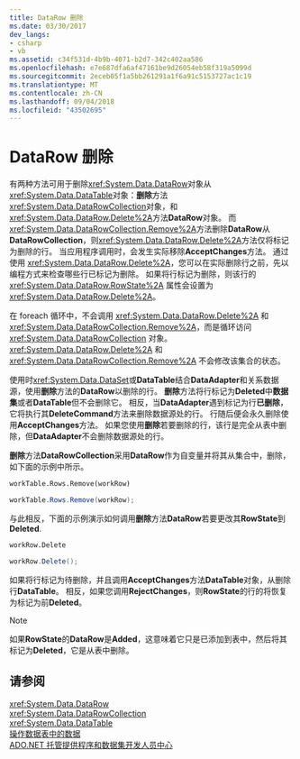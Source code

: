 ```yaml
---
title: DataRow 删除
ms.date: 03/30/2017
dev_langs:
- csharp
- vb
ms.assetid: c34f531d-4b9b-4071-b2d7-342c402aa586
ms.openlocfilehash: e7e687dfa6af47161be9d26054eb58f319a5099d
ms.sourcegitcommit: 2eceb05f1a5bb261291a1f6a91c5153727ac1c19
ms.translationtype: MT
ms.contentlocale: zh-CN
ms.lasthandoff: 09/04/2018
ms.locfileid: "43502695"
---
```

# <a name="datarow-deletion"></a>DataRow 删除
有两种方法可用于删除<xref:System.Data.DataRow>对象从<xref:System.Data.DataTable>对象：**删除**方法<xref:System.Data.DataRowCollection>对象，和<xref:System.Data.DataRow.Delete%2A>方法**DataRow**对象。 而<xref:System.Data.DataRowCollection.Remove%2A>方法删除**DataRow**从**DataRowCollection**，则<xref:System.Data.DataRow.Delete%2A>方法仅将标记为删除的行。 当应用程序调用时，会发生实际移除**AcceptChanges**方法。 通过使用 <xref:System.Data.DataRow.Delete%2A>，您可以在实际删除行之前，先以编程方式来检查哪些行已标记为删除。 如果将行标记为删除，则该行的 <xref:System.Data.DataRow.RowState%2A> 属性会设置为 <xref:System.Data.DataRow.Delete%2A>。  
  
 在 foreach 循环中，不会调用 <xref:System.Data.DataRow.Delete%2A> 和 <xref:System.Data.DataRowCollection.Remove%2A>，而是循环访问 <xref:System.Data.DataRowCollection> 对象。 <xref:System.Data.DataRow.Delete%2A> 和 <xref:System.Data.DataRowCollection.Remove%2A> 不会修改该集合的状态。  
  
 使用时<xref:System.Data.DataSet>或**DataTable**结合**DataAdapter**和关系数据源，使用**删除**方法的**DataRow**以删除的行。 **删除**方法将行标记为**Deleted**中**数据集**或者**DataTable**但不会删除它。 相反，当**DataAdapter**遇到标记为行**已删除**，它将执行其**DeleteCommand**方法来删除数据源处的行。 行随后便会永久删除使用**AcceptChanges**方法。 如果您使用**删除**若要删除的行，该行是完全从表中删除，但**DataAdapter**不会删除数据源处的行。  
  
 **删除**方法**DataRowCollection**采用**DataRow**作为自变量并将其从集合中，删除，如下面的示例中所示。  
  
```vb  
workTable.Rows.Remove(workRow)  
```  
  
```csharp  
workTable.Rows.Remove(workRow);  
```  
  
 与此相反，下面的示例演示如何调用**删除**方法**DataRow**若要更改其**RowState**到**Deleted**.  
  
```vb  
workRow.Delete  
```  
  
```csharp  
workRow.Delete();  
```  
  
 如果将行标记为待删除，并且调用**AcceptChanges**方法**DataTable**对象，从删除行**DataTable**。 相反，如果您调用**RejectChanges**，则**RowState**的行的将恢复为标记为前**Deleted**。  
  
> [!NOTE]
>  如果**RowState**的**DataRow**是**Added**，这意味着它只是已添加到表中，然后将其标记为**Deleted**，它是从表中删除。  
  
## <a name="see-also"></a>请参阅  
 <xref:System.Data.DataRow>  
 <xref:System.Data.DataRowCollection>  
 <xref:System.Data.DataTable>  
 [操作数据表中的数据](../../../../../docs/framework/data/adonet/dataset-datatable-dataview/manipulating-data-in-a-datatable.md)  
 [ADO.NET 托管提供程序和数据集开发人员中心](https://go.microsoft.com/fwlink/?LinkId=217917)
